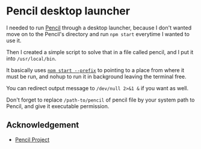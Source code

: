 # Pencil desktop launcher

I needed to run [Pencil](https://github.com/evolus/pencil) through a desktop launcher, because I don't wanted move on to the Pencil's directory and run ```npm start``` everytime I wanted to use it.

Then I created a simple script to solve that in a file called pencil, and I put it into ```/usr/local/bin```. 

It basically uses [```npm start --prefix```](https://docs.npmjs.com/misc/config#prefix) to pointing to a place from where it must be run, and nohup to run it in background leaving the terminal free.

You can redirect output message to ```/dev/null 2>&1 &``` if you want as well.

Don't forget to replace ```/path-to/pencil``` of pencil file by your system path to Pencil, and give it executable permission.

## Acknowledgement

* [Pencil Project](https://github.com/evolus/pencil)